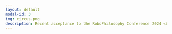 ```yaml
---
layout: default
modal-id: 3
img: circus.png
description: Recent acceptance to the RoboPhilosophy Conference 2024 <br>in Copenhagen, Denmark <br><em><strong>PanOp Industries</strong></em> Art Piece Submission -<iframe width="560" height="315" src="https://www.youtube.com/embed/i4NaOy46XXo?si=7up9KGU0HasCbS2r" title="YouTube video player" frameborder="0" allow="accelerometer; autoplay; clipboard-write; encrypted-media; gyroscope; picture-in-picture; web-share" referrerpolicy="strict-origin-when-cross-origin" allowfullscreen></iframe><br>2024 RPI Student Film Festival Winner - Best Screenplay, Best Acting<br><br>Intro to Game Programming Final Project<br><em><strong>Four Games Lobby</strong></em><br><a href="https://bowerj6.itch.io/four-games-lobby">Intro to Game Programming - Four Games Lobby by Salty-Geralty</a></iframe><br><em>(Best played on Chrome desktop)</em><br>Topics in Games Research - Eco Resilience -<em>Dying Light 2<em> Machinima Project<br>'(Y)our Future'<br><iframe src="https://rpiexchange-my.sharepoint.com/:v:/g/personal/bowerj6_rpi_edu/EUuvuPVqzZlIiYWBN8mwLA0B4EU4Wha86-fW8fCz8AtouA?e=Dc7B0K" width="640" height="360" frameborder="0" scrolling="no" allowfullscreen title="Your Future DL2 Machinima (ACTUAL FINAL).mp4"></iframe>
---
```

